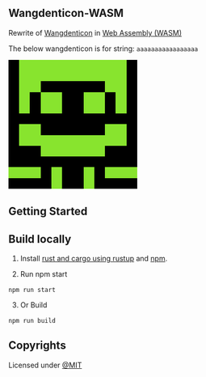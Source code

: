 ## Wangdenticon-WASM
Rewrite of [Wangdenticon](https://github.com/Sinha-Ujjawal/Wangdenticon) in [Web Assembly 
(WASM)](https://webassembly.org/)

The below wangdenticon is for string: `aaaaaaaaaaaaaaaaa`

![alt text](face.png)

## Getting Started

## Build locally
1. Install [rust and cargo using rustup](https://www.rust-lang.org/tools/install) and [npm](https://nodejs.org/en/).

2. Run npm start
```console
npm run start
```

3. Or Build
```console
npm run build
```


## Copyrights
Licensed under [@MIT](./LICENSE)

